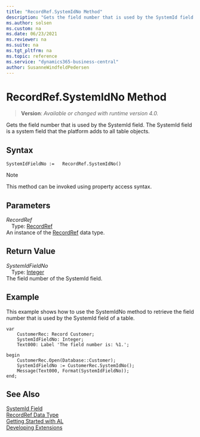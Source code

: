 ```yaml
---
title: "RecordRef.SystemIdNo Method"
description: "Gets the field number that is used by the SystemId field."
ms.author: solsen
ms.custom: na
ms.date: 06/23/2021
ms.reviewer: na
ms.suite: na
ms.tgt_pltfrm: na
ms.topic: reference
ms.service: "dynamics365-business-central"
author: SusanneWindfeldPedersen
---
```

[//]: # (START>DO_NOT_EDIT)
[//]: # (IMPORTANT:Do not edit any of the content between here and the END>DO_NOT_EDIT.)
[//]: # (Any modifications should be made in the .xml files in the ModernDev repo.)
# RecordRef.SystemIdNo Method
> **Version**: _Available or changed with runtime version 4.0._

Gets the field number that is used by the SystemId field. The SystemId field is a system field that the platform adds to all table objects.


## Syntax
```AL
SystemIdFieldNo :=   RecordRef.SystemIdNo()
```
> [!NOTE]
> This method can be invoked using property access syntax.

## Parameters
*RecordRef*  
&emsp;Type: [RecordRef](recordref-data-type.md)  
An instance of the [RecordRef](recordref-data-type.md) data type.  

## Return Value
*SystemIdFieldNo*  
&emsp;Type: [Integer](../integer/integer-data-type.md)  
The field number of the SystemId field.


[//]: # (IMPORTANT: END>DO_NOT_EDIT)

## Example
  
This example shows how to use the SystemIdNo method to retrieve the field number that is used by the SystemId field of a table.

```al
var
    CustomerRec: Record Customer;
    SystemIdFieldNo: Integer;
    Text000: Label 'The field number is: %1.';

begin
    CustomerRec.Open(Database::Customer);
    SystemIdFieldNo := CustomerRec.SystemIdNo();
    Message(Text000, Format(SystemIdFieldNo));
end;
```

## See Also

[SystemId Field](../../devenv-table-system-fields.md#systemid)  
[RecordRef Data Type](recordref-data-type.md)  
[Getting Started with AL](../../devenv-get-started.md)  
[Developing Extensions](../../devenv-dev-overview.md)
